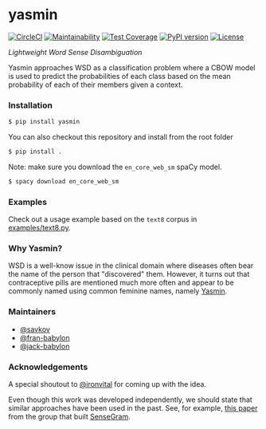 # yasmin

[![CircleCI](https://circleci.com/gh/Babylonpartners/yasmin/tree/master.svg?style=svg&circle-token=cad1fd5882bff5b56bb44673067f8a7f641ef53b)](https://circleci.com/gh/Babylonpartners/yasmin/tree/master)
[![Maintainability](https://api.codeclimate.com/v1/badges/fe246ee26f1d4a3da9e1/maintainability)](https://codeclimate.com/repos/5af841f0b813595a630009bf/maintainability)
[![Test Coverage](https://api.codeclimate.com/v1/badges/fe246ee26f1d4a3da9e1/test_coverage)](https://codeclimate.com/repos/5af841f0b813595a630009bf/test_coverage)
[![PyPI version](https://badge.fury.io/py/yasmin.svg)](https://badge.fury.io/py/yasmin)
[![License](https://img.shields.io/badge/License-Apache%202.0-blue.svg)](https://opensource.org/licenses/Apache-2.0)

_Lightweight Word Sense Disambiguation_


Yasmin approaches WSD as a classification problem where a CBOW model is used to
predict the probabilities of each class based on the mean probability of each
of their members given a context.

### Installation

```bash
$ pip install yasmin
```

You can also checkout this repository and install from the root folder
```bash
$ pip install .
```

Note: make sure you download the `en_core_web_sm` spaCy model.

```bash
$ spacy download en_core_web_sm
```


### Examples

Check out a usage example based on the `text8` corpus in [examples/text8.py](https://github.com/Babylonpartners/yasmin/blob/master/examples/text8.py). 


### Why Yasmin?

WSD is a well-know issue in the clinical domain where diseases often bear the
name of the person that "discovered" them. However, it turns out that 
contraceptive pills are mentioned much more often and appear to be commonly
named using common feminine names, namely [Yasmin](https://en.wikipedia.org/wiki/Drospirenone).

### Maintainers
* [@savkov](https://github.com/savkov)
* [@fran-babylon](https://github.com/fran-babylon)
* [@jack-babylon](https://github.com/jack-babylon)


### Acknowledgements

A special shoutout to [@ironvital](https://github.com/ironvital) for coming up 
with the idea.


Even though this work was developed independently, we should state that
similar approaches have been used in the past. See, for example, [this paper](https://www.inf.uni-hamburg.de/en/inst/ab/lt/publications/2018-ustalovetal-lrec18-unsupwsd.pdf) from the 
group that built [SenseGram](https://github.com/tudarmstadt-lt/sensegram).